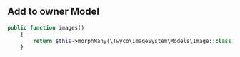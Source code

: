 ## Add to owner Model
```php
public function images()
    {
        return $this->morphMany(\Twyco\ImageSystem\Models\Image::class, 'owner');
    }
```